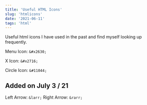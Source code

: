 ```yaml
---
title: 'Useful HTML Icons'
slug: 'htmlicons'
date: '2021-06-11'
tags: 'html'
---
```


Useful html icons I have used in the past and find myself looking up frequently.

Menu Icon: `&#x2630;`

X Icon: `&#x2716;`

Circle Icon: `&#11044;`

## Added on July 3 / 21

Left Arrow: `&larr;`
Right Arrow: `&rarr;`